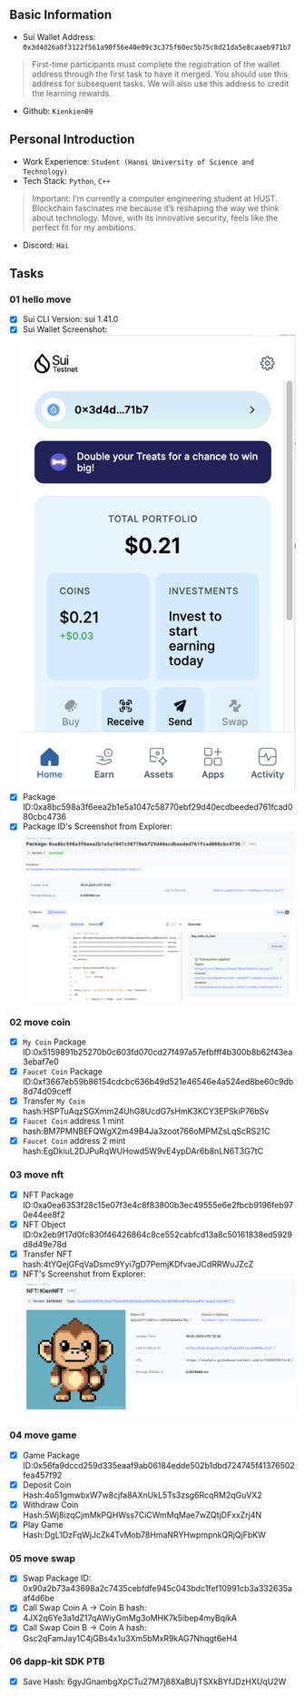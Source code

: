 ## Basic Information
- Sui Wallet Address: `0x3d4d26a8f3122f561a90f56e40e09c3c375f60ec5b75c8d21da5e8caaeb971b7`
> First-time participants must complete the registration of the wallet address through the first task to have it merged. You should use this address for subsequent tasks. We will also use this address to credit the learning rewards.
- Github: `Kienkien09`

## Personal Introduction
- Work Experience: `Student (Hanoi University of Science and Technology)`
- Tech Stack: `Python`, `C++`
> Important: I’m currently a computer engineering student at HUST. Blockchain fascinates me because it’s reshaping the way we think about technology. Move, with its innovative security, feels like the perfect fit for my ambitions.
- Discord: `Hai`


## Tasks

### 01 hello move
- [x] Sui CLI Version: sui 1.41.0
- [x] Sui Wallet Screenshot: ![](images/sui_wallet.png)
- [x] Package ID:0xa8bc598a3f6eea2b1e5a1047c58770ebf29d40ecdbeeded761fcad080cbc4736
- [x] Package ID's Screenshot from Explorer: ![](images/packageid.png)

### 02 move coin
- [x] `My Coin` Package ID:0x5159891b25270b0c603fd070cd27f497a57efbfff4b300b8b62f43ea3ebaf7e0
- [x] `Faucet Coin` Package ID:0xf3667eb59b86154cdcbc636b49d521e46546e4a524ed8be60c9db8d74d09ceff
- [x] Transfer `My Coin` hash:HSPTuAqzSGXmm24UhG8UcdG7sHmK3KCY3EPSkiP76bSv
- [x] `Faucet Coin` address 1 mint hash:BM7PMNBEFQWgX2m49B4Ja3zoot766oMPMZsLqScRS21C
- [x] `Faucet Coin` address 2 mint hash:EgDkiuL2DJPuRqWUHowd5W9vE4ypDAr6b8nLN6T3G7tC

### 03 move nft
- [x] NFT Package ID:0xa0ea6353f28c15e07f3e4c8f83800b3ec49555e6e2fbcb9196feb970e44ee8f2
- [x] NFT Object ID:0x2eb9f17d0fc830f46426864c8ce552cabfcd13a8c50161838ed5929d8d49e78d
- [x] Transfer NFT hash:4tYQejGFqVaDsmc9Yyi7gD7PemjKDfvaeJCdRRWuJZcZ
- [x] NFT's Screenshot from Explorer: ![](images/nft.png)

### 04 move game
- [x] Game Package ID:0x56fa9dccd259d335eaaf9ab06184edde502b1dbd724745f41376502fea457f92
- [x] Deposit Coin Hash:4o51gmwbxW7w8cjfa8AXnUkL5Ts3zsg6RcqRM2qGuVX2
- [x] Withdraw Coin Hash:5Wj8izqCjmMkPQHWss7CiCWmMqMae7wZQtjDFxxZrj4N
- [x] Play Game Hash:DgL1DzFqWjJcZk4TvMob78HmaNRYHwpmpnkQRjQjFbKW

### 05 move swap
- [x] Swap Package ID: 0x90a2b73a43698a2c7435cebfdfe945c043bdc1fef10991cb3a332635aaf4d6be
- [x] Call Swap Coin A -> Coin B hash: 4JX2q6Ye3a1dZ17qAWiyGmMg3oMHK7k5ibep4myBqikA
- [x] Call Swap Coin B -> Coin A hash: Gsc2qFamJay1C4jGBs4x1u3Xm5bMxR9kAG7Nhqgt6eH4

### 06 dapp-kit SDK PTB
- [x] Save Hash: 6gyJGnambgXpCTu27M7j88XaBUjTSXkBYfJDzHXUqU2W
